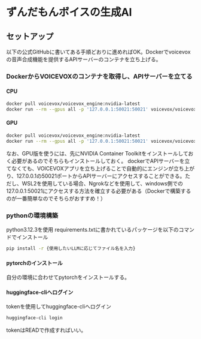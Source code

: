 # ずんだもんボイスの生成AI

## セットアップ
以下の公式GitHubに書いてある手順どおりに進めればOK。Dockerでvoicevoxの音声合成機能を提供するAPIサーバーのコンテナを立ち上げる。

### DockerからVOICEVOXのコンテナを取得し、APIサーバーを立てる
#### CPU
```bash
docker pull voicevox/voicevox_engine:nvidia-latest
docker run --rm --gpus all -p '127.0.0.1:50021:50021' voicevox/voicevox_engine:nvidia-latest
```

#### GPU
```bash
docker pull voicevox/voicevox_engine:nvidia-latest
docker run --rm --gpus all -p '127.0.0.1:50021:50021' voicevox/voicevox_engine:nvidia-latest
```
なお、GPU版を使うには、先にNVIDIA Container Toolkitをインストールしておく必要があるのでそちらもインストールしておく。
dockerでAPIサーバーを立てなくても、VOICEVOXアプリを立ち上げることで自動的にエンジンが立ち上がり、127.0.0.1の50021ポートからAPIサーバーにアクセスすることができる。ただし、WSL2を使用している場合、Ngrokなどを使用して、windows側での127.0.0.1:50021にアクセスする方法を確立する必要がある（Dockerで構築するのが一番簡単なのでそちらがおすすめ！）

### pythonの環境構築
python3.12.3を使用
requirements.txtに書かれているパッケージを以下のコマンドでインストール
```bash
pip install -r {使用したいLLMに応じてファイル名を入力}
```

#### pytorchのインストール
自分の環境に合わせてpytorchをインストールする。

#### huggingface-cliへログイン
tokenを使用してhuggingface-cliへログイン
``` bash
huggingface-cli login
```
tokenはREADで作成すればいい。


